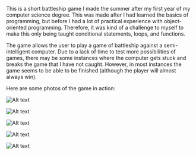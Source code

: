 This is a short battleship game I made the summer after my first year of my computer science degree. This was made after I had learned the basics of programming, but before I had a lot of practical experience with object-oriented programming. Therefore, it was kind of a challenge to myself to make this only being taught conditional statements, loops, and functions. 

The game allows the user to play a game of battleship against a semi-intelligent computer. Due to a lack of time to test more possibilities of games, there may be some instances where the computer gets stuck and breaks the game that I have not caught. However, in most instances the game seems to be able to be finished (although the player will almost always win).

Here are some photos of the game in action: 

![Alt text]("C:\Users\686ta\OneDrive\Desktop\Programming_Work\Battleship\images\Battleship1.PNG")

![Alt text]("C:\Users\686ta\OneDrive\Desktop\Programming_Work\Battleship\images\Battleship2.PNG")

![Alt text]("C:\Users\686ta\OneDrive\Desktop\Programming_Work\Battleship\images\Battleship3.PNG")

![Alt text]("C:\Users\686ta\OneDrive\Desktop\Programming_Work\Battleship\images\Battleship4.PNG")

![Alt text]("C:\Users\686ta\OneDrive\Desktop\Programming_Work\Battleship\images\Battleship5.PNG")


